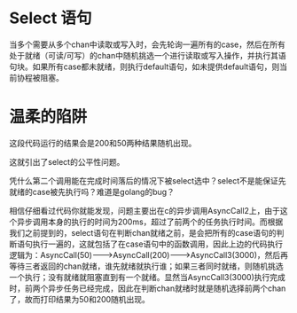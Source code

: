 # Select 语句

当多个需要从多个chan中读取或写入时，会先轮询一遍所有的case，然后在所有处于就绪（可读/可写）的chan中随机挑选一个进行读取或写入操作，并执行其语句块。如果所有case都未就绪，则执行default语句，如未提供default语句，则当前协程被阻塞。


# 温柔的陷阱

这段代码运行的结果会是200和50两种结果随机出现。

这就引出了select的公平性问题。

凭什么第二个调用能在完成时间落后的情况下被select选中？select不是能保证先就绪的case被先执行吗？难道是golang的bug？

相信仔细看过代码你就能发现，问题主要出在c的异步调用AsyncCall2上，由于这个异步调用本身的执行的时间为200ms，超过了前两个的任务执行时间。而根据我们之前提到的，select语句在判断chan就绪之前，是会把所有的case语句的判断语句执行一遍的，这就包括了在case语句中的函数调用，因此上边的代码执行逻辑为：AsyncCall(50)--->AsyncCall(200)--->AsyncCall3(3000)，然后再等待三者返回的chan就绪，谁先就绪就执行谁；如果三者同时就绪，则随机挑选一个执行；没有就绪就阻塞直到有一个就绪。显然当AsyncCall3(3000)执行完成时，前两个异步任务已经完成，因此在判断chan就绪时就是随机选择前两个chan了，故而打印结果为50和200随机出现。
